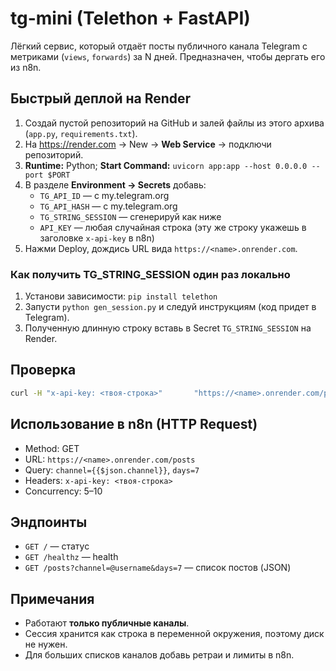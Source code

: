 
# tg-mini (Telethon + FastAPI)
Лёгкий сервис, который отдаёт посты публичного канала Telegram с метриками (`views`, `forwards`) за N дней.
Предназначен, чтобы дергать его из n8n.

## Быстрый деплой на Render
1. Создай пустой репозиторий на GitHub и залей файлы из этого архива (`app.py`, `requirements.txt`).
2. На https://render.com → New → **Web Service** → подключи репозиторий.
3. **Runtime:** Python; **Start Command:** `uvicorn app:app --host 0.0.0.0 --port $PORT`
4. В разделе **Environment → Secrets** добавь:
   - `TG_API_ID` — с my.telegram.org
   - `TG_API_HASH` — с my.telegram.org
   - `TG_STRING_SESSION` — сгенерируй как ниже
   - `API_KEY` — любая случайная строка (эту же строку укажешь в заголовке `x-api-key` в n8n)
5. Нажми Deploy, дождись URL вида `https://<name>.onrender.com`.

### Как получить TG_STRING_SESSION один раз локально
1) Установи зависимости: `pip install telethon`
2) Запусти `python gen_session.py` и следуй инструкциям (код придет в Telegram).
3) Полученную длинную строку вставь в Secret `TG_STRING_SESSION` на Render.

## Проверка
```bash
curl -H "x-api-key: <твоя-строка>"       "https://<name>.onrender.com/posts?channel=@durov&days=7"
```

## Использование в n8n (HTTP Request)
- Method: GET
- URL: `https://<name>.onrender.com/posts`
- Query: `channel={{$json.channel}}`, `days=7`
- Headers: `x-api-key: <твоя-строка>`
- Concurrency: 5–10

## Эндпоинты
- `GET /` — статус
- `GET /healthz` — health
- `GET /posts?channel=@username&days=7` — список постов (JSON)

## Примечания
- Работают **только публичные каналы**.
- Сессия хранится как строка в переменной окружения, поэтому диск не нужен.
- Для больших списков каналов добавь ретраи и лимиты в n8n.
